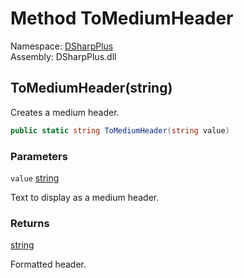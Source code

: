 # Method ToMediumHeader

Namespace: [DSharpPlus](DSharpPlus.md)  
Assembly: DSharpPlus.dll

## <a id="DSharpPlus_Formatter_ToMediumHeader_System_String_"></a>ToMediumHeader\(string\)

Creates a medium header.

```csharp
public static string ToMediumHeader(string value)
```

### Parameters

`value` [string](https://learn.microsoft.com/dotnet/api/system.string)

Text to display as a medium header.

### Returns

[string](https://learn.microsoft.com/dotnet/api/system.string)

Formatted header.


